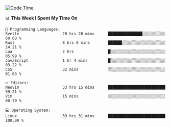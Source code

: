 <!-- [![Top Langs](https://github-readme-stats.vercel.app/api/top-langs/?username=gagahsyuja&theme=dracula&hide_border=true&border_radius=7)](https://github.com/anuraghazra/github-readme-stats) -->

<!--START_SECTION:waka-->
![Code Time](http://img.shields.io/badge/Code%20Time-334%20hrs%2046%20mins-blue)

📊 **This Week I Spent My Time On** 

```text
💬 Programming Languages: 
Svelte                   20 hrs 20 mins      ███████████████░░░░░░░░░░   60.68 % 
Rust                     8 hrs 6 mins        ██████░░░░░░░░░░░░░░░░░░░   24.21 % 
Lua                      2 hrs               █░░░░░░░░░░░░░░░░░░░░░░░░   05.99 % 
JavaScript               1 hr 4 mins         █░░░░░░░░░░░░░░░░░░░░░░░░   03.22 % 
CSS                      32 mins             ░░░░░░░░░░░░░░░░░░░░░░░░░   01.63 % 

🔥 Editors: 
Neovim                   33 hrs 15 mins      █████████████████████████   99.21 % 
Vim                      15 mins             ░░░░░░░░░░░░░░░░░░░░░░░░░   00.79 % 

💻 Operating System: 
Linux                    33 hrs 31 mins      █████████████████████████   100.00 % 
```


<!--END_SECTION:waka-->
